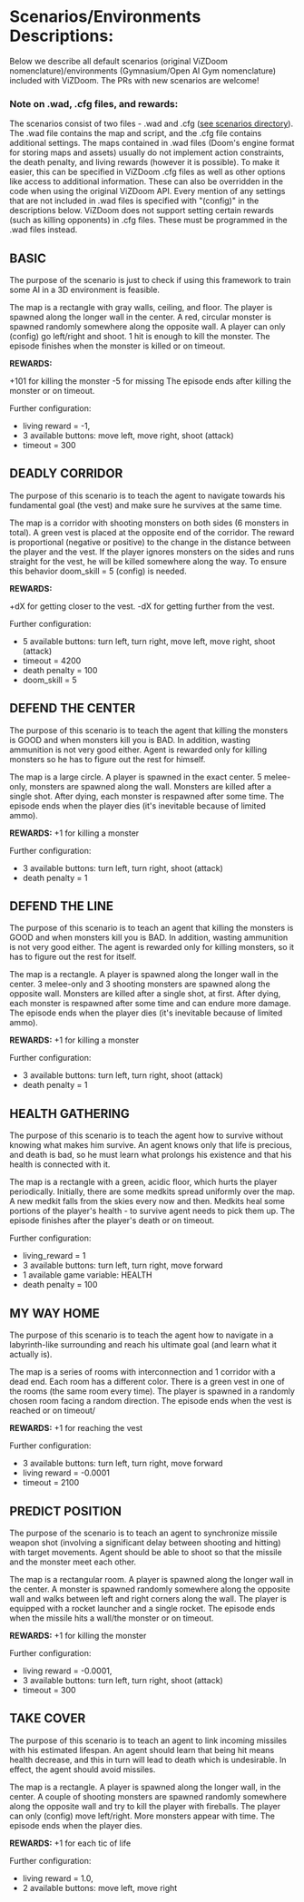 # Scenarios/Environments Descriptions:

Below we describe all default scenarios (original ViZDoom nomenclature)/environments (Gymnasium/Open AI Gym nomenclature) included with ViZDoom. The PRs with new scenarios are welcome!


### Note on .wad, .cfg files, and rewards:

The scenarios consist of two files - .wad and .cfg ([see scenarios directory](https://github.com/Farama-Foundation/ViZDoom/tree/master/scenarios)). The .wad file contains the map and script, and the .cfg file contains additional settings. The maps contained in .wad files (Doom's engine format for storing maps and assets) usually do not implement action constraints, the death penalty, and living rewards (however it is possible). To make it easier, this can be specified in ViZDoom .cfg files as well as other options like access to additional information. These can also be overridden in the code when using the original ViZDoom API. Every mention of any settings that are not included in .wad files is specified with "(config)" in the descriptions below. ViZDoom does not support setting certain rewards (such as killing opponents) in .cfg files. These must be programmed in the .wad files instead.


## BASIC
The purpose of the scenario is just to check if using this
framework to train some AI in a 3D environment is feasible.

The map is a rectangle with gray walls, ceiling, and floor.
The player is spawned along the longer wall in the center.
A red, circular monster is spawned randomly somewhere along
the opposite wall. A player can only (config) go left/right
and shoot. 1 hit is enough to kill the monster. The episode
finishes when the monster is killed or on timeout.

__REWARDS:__

+101 for killing the monster
-5 for missing
The episode ends after killing the monster or on timeout.

Further configuration:
* living reward = -1,
* 3 available buttons: move left, move right, shoot (attack)
* timeout = 300

## DEADLY CORRIDOR
The purpose of this scenario is to teach the agent to navigate towards
his fundamental goal (the vest) and make sure he survives at the
same time.

The map is a corridor with shooting monsters on both sides (6 monsters
in total). A green vest is placed at the opposite end of the corridor.
The reward is proportional (negative or positive) to the change in the
distance between the player and the vest. If the player ignores monsters
on the sides and runs straight for the vest, he will be killed somewhere
along the way. To ensure this behavior doom_skill = 5 (config) is
needed.

__REWARDS:__

+dX for getting closer to the vest.
-dX for getting further from the vest.

Further configuration:
* 5 available buttons: turn left, turn right, move left, move right, shoot (attack)
* timeout = 4200
* death penalty = 100
* doom_skill = 5


## DEFEND THE CENTER
The purpose of this scenario is to teach the agent that killing the
monsters is GOOD and when monsters kill you is BAD. In addition,
wasting ammunition is not very good either. Agent is rewarded only
for killing monsters so he has to figure out the rest for himself.

The map is a large circle. A player is spawned in the exact center.
5 melee-only, monsters are spawned along the wall. Monsters are
killed after a single shot. After dying, each monster is respawned
after some time. The episode ends when the player dies (it's inevitable
because of limited ammo).

__REWARDS:__
+1 for killing a monster

Further configuration:
* 3 available buttons: turn left, turn right, shoot (attack)
* death penalty = 1

## DEFEND THE LINE
The purpose of this scenario is to teach an agent that killing the
monsters is GOOD and when monsters kill you is BAD. In addition,
wasting ammunition is not very good either. The agent is rewarded only
for killing monsters, so it has to figure out the rest for itself.

The map is a rectangle. A player is spawned along the longer wall in the
center. 3 melee-only and 3 shooting monsters are spawned along the
opposite wall. Monsters are killed after a single shot, at first.
After dying, each monster is respawned after some time and can endure
more damage. The episode ends when the player dies (it's inevitable
because of limited ammo).

__REWARDS:__
+1 for killing a monster

Further configuration:
* 3 available buttons: turn left, turn right, shoot (attack)
* death penalty = 1

## HEALTH GATHERING
The purpose of this scenario is to teach the agent how to survive
without knowing what makes him survive. An agent knows only that life
is precious, and death is bad, so he must learn what prolongs his
existence and that his health is connected with it.

The map is a rectangle with a green, acidic floor, which hurts the player
periodically. Initially, there are some medkits spread uniformly
over the map. A new medkit falls from the skies every now and then.
Medkits heal some portions of the player's health - to survive agent
needs to pick them up. The episode finishes after the player's death or
on timeout.


Further configuration:
* living_reward = 1
* 3 available buttons: turn left, turn right, move forward
* 1 available game variable: HEALTH
* death penalty = 100

## MY WAY HOME
The purpose of this scenario is to teach the agent how to navigate
in a labyrinth-like surrounding and reach his ultimate goal
(and learn what it actually is).

The map is a series of rooms with interconnection and 1 corridor
with a dead end. Each room has a different color. There is a
green vest in one of the rooms (the same room every time).
The player is spawned in a randomly chosen room facing a random
direction. The episode ends when the vest is reached or on timeout/

__REWARDS:__
+1 for reaching the vest

Further configuration:
* 3 available buttons: turn left, turn right, move forward
* living reward = -0.0001
* timeout = 2100

## PREDICT POSITION
The purpose of the scenario is to teach an agent to synchronize
missile weapon shot (involving a significant delay between
shooting and hitting) with target movements. Agent should be
able to shoot so that the missile and the monster meet each other.

The map is a rectangular room. A player is spawned along the longer
wall in the center. A monster is spawned randomly somewhere
along the opposite wall and walks between left and right corners
along the wall. The player is equipped with a rocket launcher and
a single rocket. The episode ends when the missile hits a wall/the monster
or on timeout.

__REWARDS:__
+1 for killing the monster

Further configuration:
* living reward = -0.0001,
* 3 available buttons: turn left, turn right, shoot (attack)
* timeout = 300

## TAKE COVER
The purpose of this scenario is to teach an agent to link incoming
missiles with his estimated lifespan. An agent should learn that
being hit means health decrease, and this in turn will lead to
death which is undesirable. In effect, the agent should avoid
missiles.

The map is a rectangle. A player is spawned along the longer wall,
in the center. A couple of shooting monsters are spawned
randomly somewhere along the opposite wall and try to kill
the player with fireballs. The player can only (config) move
left/right. More monsters appear with time. The episode ends when
the player dies.

__REWARDS:__
+1 for each tic of life

Further configuration:
* living reward = 1.0,
* 2 available buttons: move left, move right

